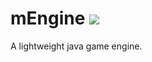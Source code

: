 mEngine
<a href="http://84.201.32.134:8111/viewType.html?buildTypeId=mEngine_BuildDefault&guest=1"><img src="http://84.201.32.134:8111/app/rest/builds/buildType:(id:mEngine_BuildDefault)/statusIcon"/></a>
=====
A lightweight java game engine.

